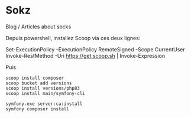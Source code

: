 # Sokz
Blog / Articles about socks

Depuis powershell, installez Scoop via ces deux lignes:

Set-ExecutionPolicy -ExecutionPolicy RemoteSigned -Scope CurrentUser
Invoke-RestMethod -Uri https://get.scoop.sh | Invoke-Expression

Puis

```shell
scoop install composer
scoop bucket add versions
scoop install versions/php83
scoop install main/symfony-cli

symfony.exe server:ca:install
symfony composer install
``` 
